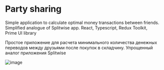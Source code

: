 # Party sharing

Simple application to calculate optimal money transactions between friends.
Simplified analogue of Splitwise app.
React, Typescript, Redux Toolkit, Prime UI library

Простое приложение для расчета минимального количества денежных переводов между друзьями после покупок в складчину.
Упрощенный аналог приложения Splitwise

![image](https://github.com/bvfromru/party-sharing/assets/18407108/1974a812-3dfb-438d-92ae-99a89fb6be2b)
